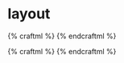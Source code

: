 # layout

{% craftml %}
<craft>
    <cube size="10 10 50"></cube>
    <cube size="10 50 10"></cube>
    <cube size="50 10 10"></cube>
</craft>
{% endcraftml %}

{% craftml %}
<craft>
    <g l="lineupX() centerY() alignZ(100%)">
        <cube size="10 10 50"></cube>
        <cube size="10 50 10"></cube>
        <cube size="50 10 10"></cube>
    </g>
</craft>
{% endcraftml %}
